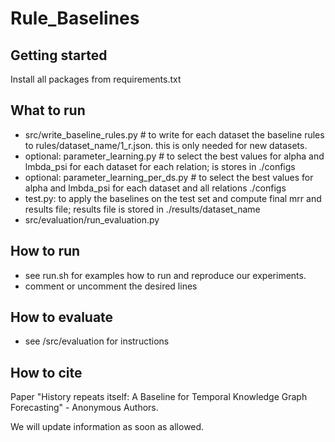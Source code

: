 # Rule_Baselines



## Getting started

Install all packages from requirements.txt

## What to run

* src/write_baseline_rules.py # to write for each dataset the baseline rules to rules/dataset_name/1_r.json. this is only needed for new datasets.
* optional: parameter_learning.py # to select the best values for alpha and lmbda_psi for each dataset for each relation; is stores in ./configs
* optional: parameter_learning_per_ds.py # to select the best values for alpha and lmbda_psi for each dataset and all relations ./configs
* test.py: to apply the baselines on the test set and compute final mrr and results file; results file is stored in ./results/dataset_name
* src/evaluation/run_evaluation.py

## How to run

* see run.sh for examples how to run and reproduce our experiments.
* comment or uncomment the desired lines

## How to evaluate

* see /src/evaluation for instructions

## How to cite

Paper "History repeats itself: A Baseline for Temporal Knowledge Graph Forecasting" - Anonymous Authors.

We will update information as soon as allowed.

## 